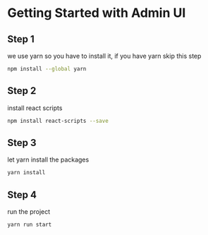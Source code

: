 # Getting Started with Admin UI

## Step 1
we use yarn so you have to install it, if you have yarn skip this step  
```bash
npm install --global yarn
```
## Step 2
install react scripts 
```bash
npm install react-scripts --save
```
## Step 3
let yarn install the packages 
```bash
yarn install
```
## Step 4
run the project 
```bash
yarn run start
```

